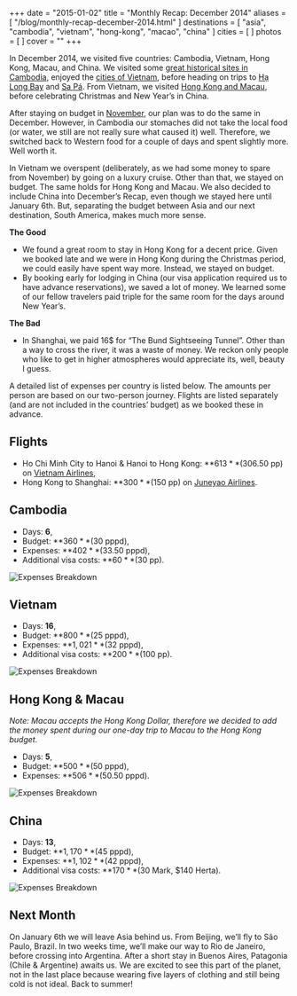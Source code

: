 +++
date    = "2015-01-02"
title   = "Monthly Recap: December 2014"
aliases = [ "/blog/monthly-recap-december-2014.html" ]
destinations = [ "asia", "cambodia", "vietnam", "hong-kong", "macao", "china" ]
cities  = [ ]
photos  = [ ]
cover   = ""
+++

In December 2014, we visited five countries: Cambodia, Vietnam, Hong Kong, Macau, and China. We visited some [great historical sites in Cambodia](/blog/history-lessons-in-cambodia.html), enjoyed the [cities of Vietnam](/blog/cities-of-vietnam.html), before heading on trips to [Hạ Long Bay](/blog/two-day-cruise-in-ha-long-bay.html) and [Sa Pá](/blog/trekking-through-sapas-hmong-valley.html). From Vietnam, we visited [Hong Kong and Macau](/blog/shopping-and-gambling.html), before celebrating Christmas and New Year’s in China.
<!--more-->
After staying on budget in [November](/blog/monthly-recap-november-2014.html), our plan was to do the same in December. However, in Cambodia our stomaches did not take the local food (or water, we still are not really sure what caused it) well. Therefore, we switched back to Western food for a couple of days and spent slightly more. Well worth it.

In Vietnam we overspent (deliberately, as we had some money to spare from November) by going on a luxury cruise. Other than that, we stayed on budget. The same holds for Hong Kong and Macau. We also decided to include China into December’s Recap, even though we stayed here until January 6th. But, separating the budget between Asia and our next destination, South America, makes much more sense.

**The Good**
* We found a great room to stay in Hong Kong for a decent price. Given we booked late and we were in Hong Kong during the Christmas period, we could easily have spent way more. Instead, we stayed on budget.
* By booking early for lodging in China (our visa application required us to have advance reservations), we saved a lot of money. We learned some of our fellow travelers paid triple for the same room for the days around New Year’s.

**The Bad**
* In Shanghai, we paid 16$ for “The Bund Sightseeing Tunnel”. Other than a way to cross the river, it was a waste of money. We reckon only people who like to get in higher atmospheres would appreciate its, well, beauty I guess.

A detailed list of expenses per country is listed below. The amounts per person are based on our two-person journey. Flights are listed separately (and are not included in the countries’ budget) as we booked these in advance.

## Flights
* Ho Chi Minh City to Hanoi & Hanoi to Hong Kong: **$613** ($306.50 pp) on [Vietnam Airlines](http://www.vietnamairlines.com/),
* Hong Kong to Shanghai: **$300** ($150 pp) on [Juneyao Airlines](http://www.juneyaoair.com/).

## Cambodia
* Days: **6**,
* Budget: **$360** ($30 pppd),
* Expenses: **$402** ($33.50 pppd),
* Additional visa costs: **$60** ($30 pp).

<span class="img-thumbnail">![Expenses Breakdown](/images/budget-cambodia.png)</span>

## Vietnam
* Days: **16**,
* Budget: **$800** ($25 pppd),
* Expenses: **$1,021** ($32 pppd),
* Additional visa costs: **$200** ($100 pp).

<span class="img-thumbnail">![Expenses Breakdown](/images/budget-vietnam.png)</span>

## Hong Kong & Macau
*Note: Macau accepts the Hong Kong Dollar, therefore we decided to add the money spent during our one-day trip to Macau to the Hong Kong budget.*

* Days: **5**,
* Budget: **$500** ($50 pppd),
* Expenses: **$506** ($50.50 pppd).

<span class="img-thumbnail">![Expenses Breakdown](/images/budget-hong-kong.png)</span>

## China
* Days: **13**,
* Budget: **$1,170** ($45 pppd),
* Expenses: **$1,102** ($42 pppd),
* Additional visa costs: **$170** ($30 Mark, $140 Herta).

<span class="img-thumbnail">![Expenses Breakdown](/images/budget-china.png)</span>

## Next Month
On January 6th we will leave Asia behind us. From Beijing, we’ll fly to São Paulo, Brazil. In two weeks time, we’ll make our way to Rio de Janeiro, before crossing into Argentina. After a short stay in Buenos Aires, Patagonia (Chile & Argentine) awaits us. We are excited to see this part of the planet, not in the last place because wearing five layers of clothing and still being cold is not ideal. Back to summer!